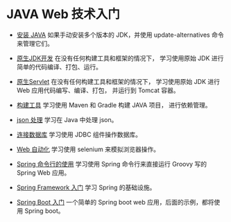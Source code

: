# JAVA Web 技术入门

- [安装 JAVA](JdkManagement.md)
  如果手动安装多个版本的 JDK，并使用 update-alternatives 命令来管理它们。

- [原生JDK开发](TryNativeJDK/README.md)
  在没有任何构建工具和框架的情况下，
  学习使用原始 JDK 进行简单的代码编译、打包、运行。

- [原生Servlet](TryNativeServlet/README.md)
  在没有任何构建工具和框架的情况下，
  学习使用原始 JDK 进行 Web 应用代码编写、编译、打包，
  并运行到 Tomcat 容器。

- [构建工具](TryBuild/README.md)
  学习使用 Maven 和 Gradle 构建 JAVA 项目，
  进行依赖管理。

- [json 处理](TryJson/README.md)
  学习在 Java 中处理 json。

- [连接数据库](TryMySQL/README.md)
  学习使用 JDBC 组件操作数据库。

- [Web 自动化](TrySelenium/README.md)
  学习使用 selenium 来模拟浏览器操作。

- [Spring 命令行的使用](TrySpringBootCLI/README.md)
  学习使用 Spring 命令行来直接运行 Groovy 写的 Spring Web 应用。

- [Spring Framework 入门](TrySpringFramework/README.md)
  学习 Spring 的基础设施。

- [Spring Boot 入门](TrySpringBoot/HELP.md)
  一个简单的 Spring boot web 应用，后面的示例，都将使用 Spring boot。